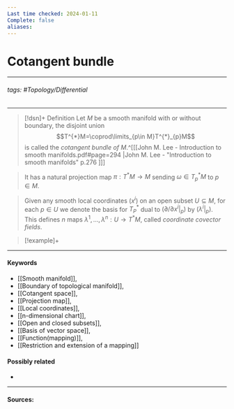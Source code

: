 ```yaml
---
Last time checked: 2024-01-11
Complete: false
aliases:
---
```

# Cotangent bundle
***
###### tags: #Topology/Differential 
***
>[!dsn]+ Definition
>Let $M$ be a smooth manifold with or without boundary, the disjoint union
>$$T^{*}M=\coprod\limits_{p\in M}T^{*}_{p}M$$
>is called the *cotangent bundle of $M$*.^[[[John M. Lee - Introduction to smooth manifolds.pdf#page=294 |John M. Lee - "Introduction to smooth manifolds" p.276 ]]]

>It has a natural projection map $\pi:T^{*}M\to M$ sending $\omega\in T_{p}^{*}M$ to $p\in M$.

>Given any smooth local coordinates $(x^{i})$ on an open subset $U\subseteq M$, for each $p\in U$ we denote the basis for $T_{P}^{*}$ dual to $(\partial/\partial x^{i}|_{p})$ by $(\lambda^{i}|_{p})$. This defines $n$ maps $\lambda^{1},\dots,\lambda^{n}:U\to T^{*}M$, called *coordinate covector fields*.

>[!example]+ 
>
***
#### Keywords
- [[Smooth manifold]],
- [[Boundary of topological manifold]],
- [[Cotangent space]],
- [[Projection map]],
- [[Local coordinates]],
- [[n-dimensional chart]],
- [[Open and closed subsets]],
- [[Basis of vector space]],
- [[Function(mapping)]],
- [[Restriction and extension of a mapping]]
#### Possibly related
- 
***
#### Sources: